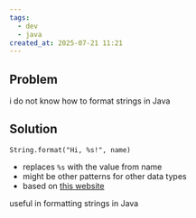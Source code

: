 ```yaml
---
tags:
  - dev
  - java
created_at: 2025-07-21 11:21
---
```

## Problem
i do not know how to format strings in Java

## Solution
```
String.format("Hi, %s!", name)
```
- replaces `%s` with the value from name
- might be other patterns for other data types
- based on [this website](https://www.w3schools.com/java/ref_string_format.asp)

useful in formatting strings in Java